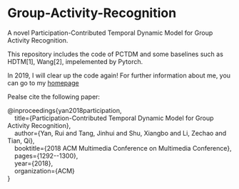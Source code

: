 # Group-Activity-Recognition
A novel Participation-Contributed Temporal Dynamic Model for Group Activity Recognition.

This repository includes the code of PCTDM and some baselines such as HDTM[1], Wang[2], impelemented by Pytorch.

In 2019, I will clear up the code again!
For further information about me, you can go to my [homepage](https://ruiyan1995.github.io/)


Pealse cite the following paper:  

@inproceedings{yan2018participation,  
&nbsp;&nbsp;&nbsp;&nbsp;title={Participation-Contributed Temporal Dynamic Model for Group Activity Recognition},  
&nbsp;&nbsp;&nbsp;&nbsp;author={Yan, Rui and Tang, Jinhui and Shu, Xiangbo and Li, Zechao and Tian, Qi},  
&nbsp;&nbsp;&nbsp;&nbsp;booktitle={2018 ACM Multimedia Conference on Multimedia Conference},  
&nbsp;&nbsp;&nbsp;&nbsp;pages={1292--1300},  
&nbsp;&nbsp;&nbsp;&nbsp;year={2018},  
&nbsp;&nbsp;&nbsp;&nbsp;organization={ACM}  
}
